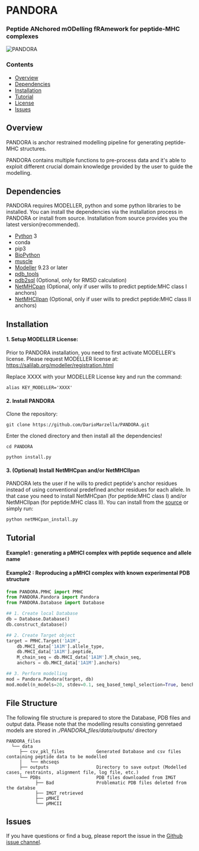 # PANDORA
### Peptide ANchored mODelling fRAmework for peptide-MHC complexes


![PANDORA](https://github.com/DarioMarzella/PANDORA/blob/issue_90/flowchart_pMHCI.png?raw=true)

### Contents

- [Overview](#overview)
- [Dependencies](#dependencies)
- [Installation](#installation)
- [Tutorial](#tutorial)
- [License](./LICENSE)
- [Issues](#issues)

## Overview

PANDORA is anchor restrained modelling pipeline for generating peptide-MHC structures.

PANDORA contains multiple functions to pre-process data and it's able to exploit different crucial domain knowledge provided by the user to guide the modelling.


## Dependencies
PANDORA requires MODELLER, python and some python libraries to be installed. You can install the dependencies via the installation process in PANDORA or install from source.
Installation from source provides you the latest version(recommended).

- [Python](https://www.python.org/) 3
- conda
- pip3
- [BioPython](https://anaconda.org/conda-forge/biopython)
- [muscle](https://anaconda.org/bioconda/muscle)
- [Modeller](https://anaconda.org/salilab/modeller) 9.23 or later
- [pdb_tools](https://github.com/haddocking/pdb-tools)
- [pdb2sql](https://github.com/DeepRank/pdb2sql) (Optional, only for RMSD calculation)
- [NetMHCpan](https://services.healthtech.dtu.dk/software.php) (Optional, only if user wills to predict peptide:MHC class I anchors)
- [NetMHCIIpan](https://services.healthtech.dtu.dk/software.php) (Optional, only if user wills to predict peptide:MHC class II anchors)

## Installation

#### 1. Setup MODELLER License:
Prior to PANDORA installation, you need to first activate MODELLER's license. Please request MODELLER license at: https://salilab.org/modeller/registration.html

Replace XXXX with your MODELLER License key and run the command:
```
alias KEY_MODELLER='XXXX'
```

#### 2. Install PANDORA

Clone the repository:
```
git clone https://github.com/DarioMarzella/PANDORA.git
```
Enter the cloned directory and then install all the dependencies!
```
cd PANDORA

python install.py
```
#### 3. (Optional) Install NetMHCpan and/or NetMHCIIpan

PANDORA lets the user if he wills to predict peptide's anchor residues instead of using conventional predefined anchor residues for each allele.
In that case you need to install NetMHCpan (for peptide:MHC class I) and/or NetMHCIIpan (for peptide:MHC class II).
You can install from the [source](https://services.healthtech.dtu.dk/software.php) or simply run:
```
python netMHCpan_install.py
```

## Tutorial


#### Example1 : generating a pMHCI complex with peptide sequence and allele name

#### Example2 : Reproducing a pMHCI complex with known experimental PDB structure

```python
from PANDORA.PMHC import PMHC
from PANDORA.Pandora import Pandora
from PANDORA.Database import Database

## 1. Create local Database
db = Database.Database()
db.construct_database()

## 2. Create Target object
target = PMHC.Target('1A1M',
    db.MHCI_data['1A1M'].allele_type,
    db.MHCI_data['1A1M'].peptide,
    M_chain_seq = db.MHCI_data['1A1M'].M_chain_seq,
    anchors = db.MHCI_data['1A1M'].anchors)

## 3. Perform modelling
mod = Pandora.Pandora(target, db)
mod.model(n_models=20, stdev=0.1, seq_based_templ_selection=True, benchmark=False)
```
## File Structure

The following file structure is prepared to store the Database, PDB files and output data.
Please note that the modelling results consisting genretaed models are stored in *./PANDORA_files/data/outputs/* directory

```
PANDORA_files
  └── data
     ├── csv_pkl_files            Generated Database and csv files containing peptide data to be modelled
     │   └── mhcseqs
     ├── outputs                  Directory to save output (Modelled cases, restraints, alignment file, log file, etc.)
     └── PDBs                     PDB files downloaded from IMGT
           ├── Bad                Problematic PDB files deleted from the databse
           ├── IMGT_retrieved     
           ├── pMHCI              
           └── pMHCII             
```

## Issues

If you have questions or find a bug, please report the issue in the [Github issue channel](https://github.com/DarioMarzella/PANDORA/issues).
